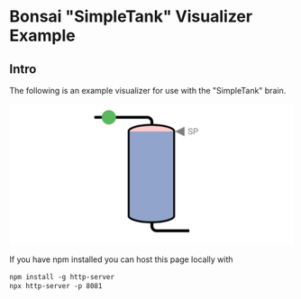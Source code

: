 # Bonsai "SimpleTank" Visualizer Example

## Intro

The following is an example visualizer for use with the "SimpleTank" brain.

![Example Visualizer In Use](SimpleTank.svg "The Visualizer in use.")

If you have npm installed you can host this page locally with

~~~
npm install -g http-server
npx http-server -p 8081
~~~
